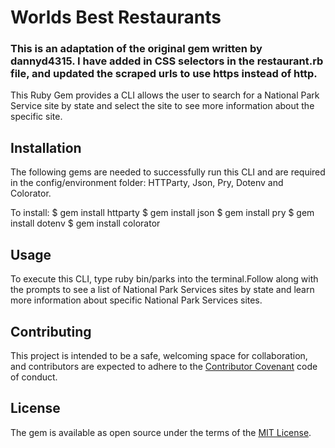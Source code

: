# Worlds Best Restaurants
### This is an adaptation of the original gem written by dannyd4315. I have added in CSS selectors in the restaurant.rb file, and updated the scraped urls to use https instead of http. 

This Ruby Gem provides a CLI allows the user to search for a National Park Service site by state and select the site to see more information about the specific site.

## Installation
The following gems are needed to successfully run this CLI and are required in the config/environment folder: HTTParty, Json, Pry, Dotenv and Colorator.

To install:
    $ gem install httparty
    $ gem install json
    $ gem install pry
    $ gem install dotenv
    $ gem install colorator

## Usage
To execute this CLI, type ruby bin/parks into the terminal.Follow along with the prompts to see a list of National Park Services sites by state and learn more information about specific National Park Services sites.

## Contributing

This project is intended to be a safe, welcoming space for collaboration, and contributors are expected to adhere to the [Contributor Covenant](contributor-covenant.org) code of conduct.


## License

The gem is available as open source under the terms of the [MIT License](http://opensource.org/licenses/MIT).
